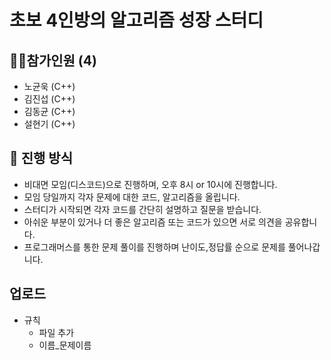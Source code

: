 # 초보 4인방의 알고리즘 성장 스터디

## 🙋‍♂️참가인원 (4)
+ 노균욱 (C++)
+ 김진섭 (C++)
+ 김동균 (C++)
+ 설현기 (C++)

📝 진행 방식
---------------
+ 비대면 모임(디스코드)으로 진행하며, 오후 8시 or 10시에 진행합니다.
+ 모임 당일까지 각자 문제에 대한 코드, 알고리즘을 올립니다.
+ 스터디가 시작되면 각자 코드를 간단히 설명하고 질문을 받습니다.
+ 아쉬운 부분이 있거나 더 좋은 알고리즘 또는 코드가 있으면 서로 의견을 공유합니다.
+ 프로그래머스를 통한 문제 풀이를 진행하며 난이도,정답률 순으로 문제를 풀어나갑니다.
  
업로드
---------------
+ 규칙
  + 파일 추가
  + 이름_문제이름
